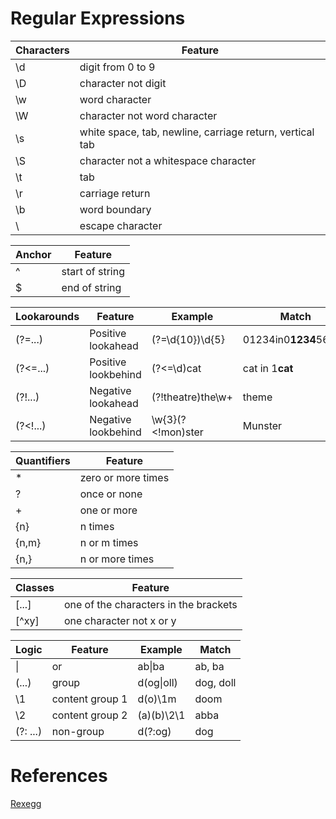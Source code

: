 # Regular Expressions

Characters  | Feature
------------|--------------
\\d         | digit from 0 to 9
\\D         | character not digit
\\w         | word character
\\W         | character not word character
\\s         | white space, tab, newline, carriage return, vertical tab
\\S         | character not a whitespace character
\\t         | tab
\\r         | carriage return
\\b         | word boundary
\\          | escape character

Anchor      | Feature
------------|--------------
\^          | start of string
$           | end of string

Lookarounds | Feature               | Example            | Match
------------|-----------------------|--------------------|-------------------
\(?=...)    | Positive lookahead    | \(?=\d{10})\d{5}   | 01234in0**1234**56789
\(?<=...)   | Positive lookbehind   | \(?<=\d)cat        | cat in 1**cat**
\(?!...)    | Negative lookahead    | \(?!theatre)the\w+ | theme
\(?<!...)   | Negative lookbehind   | \\w{3}(?<!mon)ster | Munster


Quantifiers | Feature
------------|--------------
\*          | zero or more times
?           | once or none
\+          | one or more
{n}         | n times
{n,m}       | n or m times
{n,}        | n or more times



Classes     | Feature
------------|--------------
\[...]      | one of the characters in the brackets
\[^xy]      | one character not x or y



Logic       | Feature         | Example      | Match
------------|-----------------|--------------|------------
\|          | or              | ab\|ba       | ab, ba
\(...)      | group           | d(og\|oll)   | dog, doll
\\1         | content group 1 | d(o)\\1m     | doom
\\2         | content group 2 | (a)(b)\\2\\1 | abba
\(?: ...)  | non-group       | d(?:og)      | dog


# References

[Rexegg](http://www.rexegg.com/)

